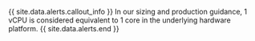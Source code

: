 {{ site.data.alerts.callout_info }}
In our sizing and production guidance, 1 vCPU is considered equivalent to 1 core in the underlying hardware platform.
{{ site.data.alerts.end }}